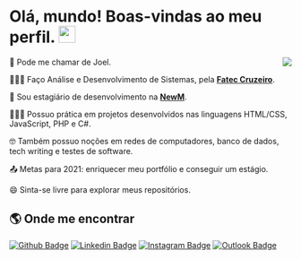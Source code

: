 # Olá, mundo! Boas-vindas ao meu perfil. <img src="https://raw.githubusercontent.com/iampavangandhi/iampavangandhi/master/gifs/Hi.gif" width="30px">

<a href="https://github.com/anuraghazra/github-readme-stats">
  <img
    align="right"
    src="https://github-readme-stats.vercel.app/api/top-langs/?username=joeldosanjos"
  />
</a>

🤠 Pode me chamar de Joel.

👨🏻‍🎓 Faço Análise e Desenvolvimento de Sistemas, pela <a href="https://www.fateccruzeiro.edu.br" target="_blank"><b>Fatec Cruzeiro</b></a>.

💼 Sou estagiário de desenvolvimento na <a href="https://newm.com.br/" target="_blank"><b>NewM</b></a>.

👨🏻‍💻 Possuo prática em projetos desenvolvidos nas linguagens HTML/CSS, JavaScript, PHP e C#.

🤓 Também possuo noções em redes de computadores, banco de dados, tech writing e testes de software.

📤 Metas para 2021: enriquecer meu portfólio e conseguir um estágio.

😄 Sinta-se livre para explorar meus repositórios.

## 🌎 Onde me encontrar

[![Github Badge](https://img.shields.io/badge/GitHub-100000?style=for-the-badge&logo=github&logoColor=white)](https://github.com/joeldosanjos) 
[![Linkedin Badge](https://img.shields.io/badge/LinkedIn-0077B5?style=for-the-badge&logo=linkedin&logoColor=white)](https://www.linkedin.com/in/joeldosanjos/)
[![Instagram Badge](https://img.shields.io/badge/Instagram-E4405F?style=for-the-badge&logo=instagram&logoColor=white)](https://www.instagram.com/joeldosanjos/)
[![Outlook Badge](https://img.shields.io/badge/Microsoft_Outlook-0078D4?style=for-the-badge&logo=microsoft-outlook&logoColor=white)](mailto:joeel@outlook.com)
